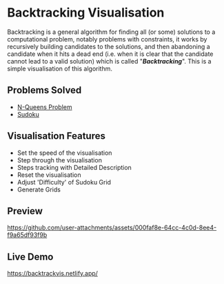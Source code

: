 # Backtracking Visualisation

Backtracking is a general algorithm for finding all (or some) solutions to a computational problem, notably problems with constraints, it works by recursively building candidates to the solutions, and then abandoning a candidate when it hits a dead end (i.e. when it is clear that the candidate cannot lead to a valid solution) which is called "___Backtracking___". This is a simple visualisation of this algorithm.

## Problems Solved
- [N-Queens Problem](https://en.wikipedia.org/wiki/Eight_queens_puzzle)
- [Sudoku](https://en.wikipedia.org/wiki/Sudoku)

## Visualisation Features
- Set the speed of the visualisation
- Step through the visualisation
- Steps tracking with Detailed Description
- Reset the visualisation
- Adjust 'Difficulty' of Sudoku Grid
- Generate Grids

## Preview
https://github.com/user-attachments/assets/000faf8e-64cc-4c0d-8ee4-f9a65df93f9b

## Live Demo
https://backtrackvis.netlify.app/
